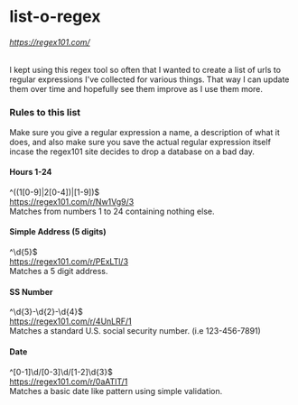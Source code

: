 # list-o-regex
###### https://regex101.com/

I kept using this regex tool so often that I wanted to create a list of urls to regular expressions I've collected for various things.  That way I can update them over time and hopefully see them improve as I use them more.

### Rules to this list

Make sure you give a regular expression a name, a description of what it does, and also make sure you save the actual regular expression itself incase the regex101 site decides to drop a database on a bad day.

#### Hours 1-24
^((1[0-9]|2[0-4])|[1-9])$<br />
https://regex101.com/r/Nw1Vg9/3<br />
Matches from numbers 1 to 24 containing nothing else.

#### Simple Address (5 digits)
^\d{5}$<br />
https://regex101.com/r/PExLTl/3<br />
Matches a 5 digit address.

#### SS Number
^\d{3}-\d{2}-\d{4}$<br />
https://regex101.com/r/4UnLRF/1<br />
Matches a standard U.S. social security number.  (i.e 123-456-7891)

#### Date
^[0-1]\d\/[0-3]\d\/[1-2]\d{3}$<br />
https://regex101.com/r/0aATlT/1<br />
Matches a basic date like pattern using simple validation.

